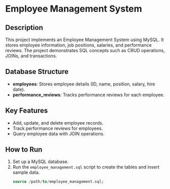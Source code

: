 # Employee Management System

## Description
This project implements an Employee Management System using MySQL. It stores employee information, job positions, salaries, and performance reviews. The project demonstrates SQL concepts such as CRUD operations, JOINs, and transactions.

## Database Structure
- **employees**: Stores employee details (ID, name, position, salary, hire date).
- **performance_reviews**: Tracks performance reviews for each employee.

## Key Features
- Add, update, and delete employee records.
- Track performance reviews for employees.
- Query employee data with JOIN operations.

## How to Run
1. Set up a MySQL database.
2. Run the `employee_management.sql` script to create the tables and insert sample data.
   ```sql
   source /path/to/employee_management.sql;
